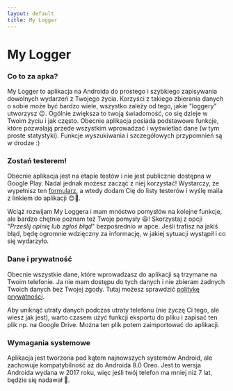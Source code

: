 ```yaml
---
layout: default
title: My Logger
---
```

# My Logger

### Co to za apka?
My Logger to aplikacja na Androida do prostego i szybkiego zapisywania dowolnych wydarzeń z Twojego życia. Korzyści z takiego zbierania danych o sobie może być bardzo wiele, wszystko zależy od tego, jakie "loggery" utworzysz 😉. Ogólnie zwiększa to twoją świadomość, co się dzieje w Twoim życiu i jak często. Obecnie aplikacja posiada podstawowe funkcje, które pozwalają przede wszystkim wprowadzać i wyświetlać dane (w tym proste statystyki). Funkcje wyszukiwania i szczegółowych przypomnień są w drodze :)

### Zostań testerem!
Obecnie aplikacja jest na etapie testów i nie jest publicznie dostępna w Google Play. Nadal jednak możesz zacząć z niej korzystać! Wystarczy, że wypełnisz ten [formularz](https://forms.gle/1XGxMdjh5RKmZWat8), a wtedy dodam Cię do listy testerów i wyślę maila z linkiem do aplikacji 😊📲.

Wciąż rozwijam My Loggera i mam mnóstwo pomysłów na kolejne funkcje, ale bardzo chętnie poznam też Twoje pomysły 😃! Skorzystaj z opcji "*Prześlij opinię lub zgłoś błąd*" bezpośrednio w apce. Jeśli trafisz na jakiś błąd, będę ogromnie wdzięczny za informację, w jakiej sytuacji wystąpił i co się wydarzyło.

### Dane i prywatność
Obecnie wszystkie dane, które wprowadzasz do aplikacji są trzymane na Twoim telefonie. Ja nie mam dostępu do tych danych i nie zbieram żadnych Twoich danych bez Twojej zgody. Tutaj możesz sprawdzić [politykę prywatności](privacy-policy).

Aby uniknąć utraty danych podczas utraty telefonu (nie życzę Ci tego, ale wiesz jak jest), warto czasem użyć funkcji eksportu do pliku i zapisać ten plik np. na Google Drive. Można ten plik potem zaimportować do aplikacji.

### Wymagania systemowe
Aplikacja jest tworzona pod kątem najnowszych systemów Android, ale zachowuje kompatybilność aż do Androida 8.0 Oreo. Jest to wersja Androida wydana w 2017 roku, więc jeśli twój telefon ma mniej niż 7 lat, będzie się nadawał 🙂.